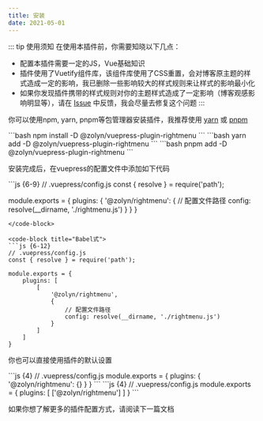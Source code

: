 ```yaml
---
title: 安装
date: 2021-05-01
---
```

::: tip 使用须知
在使用本插件前，你需要知晓以下几点：
- 配置本插件需要一定的JS，Vue基础知识
- 插件使用了Vuetify组件库，该组件库使用了CSS重置，会对博客原主题的样式造成一定的影响，我已删除一些影响较大的样式规则来让样式的影响最小化
- 如果你发现插件携带的样式规则对你的主题样式造成了一定影响（博客观感影响明显等），请在 [Issue](https://github.com/Zolyn/vuepress-plugin-rightmenu/issues) 中反馈，我会尽量去修复这个问题
:::

你可以使用npm, yarn, pnpm等包管理器安装插件，我推荐使用 [yarn](https://yarnpkg.com/) 或 [pnpm](https://pnpm.io)

<code-group>
<code-block title="NPM">
```bash
npm install -D @zolyn/vuepress-plugin-rightmenu
```
</code-block>

<code-block title="YARN" active>
```bash
yarn add -D @zolyn/vuepress-plugin-rightmenu
```
</code-block>

<code-block title="PNPM">
```bash
pnpm add -D @zolyn/vuepress-plugin-rightmenu
```
</code-block>
</code-group>

安装完成后，在vuepress的配置文件中添加如下代码

<code-group>
<code-block title="对象式" active>
```js {6-9}
// .vuepress/config.js
const { resolve } = require('path');

module.exports = {
    plugins: {
        '@zolyn/rightmenu': {
            // 配置文件路径
            config: resolve(__dirname, './rightmenu.js')
        }
    }
}
```
</code-block>

<code-block title="Babel式">
```js {6-12}
// .vuepress/config.js
const { resolve } = require('path');

module.exports = {
    plugins: [
        [
            '@zolyn/rightmenu',
            {
                // 配置文件路径
                config: resolve(__dirname, './rightmenu.js')
            }
        ]
    ]
}
```
</code-block>
</code-group>

你也可以直接使用插件的默认设置

<code-group>
<code-block title="对象式" active>
```js {4}
// .vuepress/config.js
module.exports = {
    plugins: {
        '@zolyn/rightmenu': {}
    }
}
```
</code-block>

<code-block title="Babel式">
```js {4}
// .vuepress/config.js
module.exports = {
    plugins: [
        ['@zolyn/rightmenu']
    ]
}
```
</code-block>
</code-group>

如果你想了解更多的插件配置方式，请阅读下一篇文档